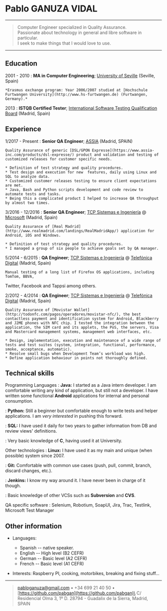 Pablo GANUZA VIDAL
==================

----

> Computer Engineer specialized in Quality Assurance.\
> Passionate about technology in general and libre software in particular.\
> I seek to make things that I would love to use.

----

Education
---------

2001 - 2010
:   **MA in Computer Engineering**; [University of Seville](https://www.informatica.us.es/) (Seville, Spain)

    *Erasmus exchange program: Year 2006/2007 studied at [Hochschule Furtwangen University](http://www.hs-furtwangen.de) (Furtwangen, Germany).*

2013
:   **ISTQB Certified Tester**; [International Software Testing Qualification Board](http://www.istqb.org/) (Madrid, Spain)

Experience
----------

1/2017 - Present 
:	**Senior QA Engineer**; [ASSIA](https://www.assia-inc.com) (Madrid, SPAIN)

	Quality Assurance of generic [DSL/GPON Expresse](https://www.assia-inc.com/products/dsl-expresse/) product and validation and testing of customized releases for customer specific needs.

	* Definition of test strategy and quality procedures.
	* Test design and execution for new  features, daily using Linux and SQL to analyze data.
	* Customized customer releases testing to ensure client expectations are met.
	* Java, Bash and Python scripts development and code review to automate tests and tasks.
	* Being this a complicated product I helped to increase QA throughput by almost two times.

3/2016 - 12/2016
:	**Senior QA Engineer**; [TCP Sistemas e Ingeniería](http://www.linkedin.com/company/tcp) @ [Microsoft](http://www.microsoft.com) (Madrid, Spain)

	Quality Assurance of [Real Madrid](http://www.realmadrid.com/landings/RealMadridApp/) application for Android, iOS and Windows.

	* Definition of test strategy and quality procedures.
	* I managed a group of six people to achieve goals set by QA manager.

5/2014 - 6/2015
:	**QA Engineer**; [TCP Sistemas e Ingeniería](http://www.linkedin.com/company/tcp) @ [Telefónica Digital](http://www.tid.es) (Madrid, Spain)

	Manual testing of a long list of Firefox OS applications, including TomTom, BBVA,
Twitter, Facebook and Tappsi among others.

2/2012 - 4/2014
:	**QA Engineer**; [TCP Sistemas e Ingeniería](http://www.linkedin.com/company/tcp) @ [Telefónica Digital](http://www.tid.es) (Madrid, Spain)

	Quality Assurance of [Movistar Wallet](http://todonfc.com/pagos/operadores/movistar-nfc/), the best contactless payment and identification system for Android, Blackberry and J2ME phones with NFC chip. I tested the integration between the application, the SIM card and its applets, the PoS, the servers, Visa and Mastercard management systems, management web interfaces, etc.

	* Design, implementation, execution and maintenance of a wide range of tests and test suites (system, integration, functional, performance, smoke, acceptance, automatic).
	* Resolve small bugs when Development Team’s workload was high.
	* Define application behaviour in points not thoroughly defined.

Technical skills
----------------

Programming Languages
:   **Java:** I started as a Java intern developer. I am comfortable writing any kind of application, but still not a developer. I have written some functional **Android** applications for internal and personal consumption.

:   **Python:** Still a beginner but comfortable enough to write tests and helper applications.
	I am *very interested* in pushing this forward.

:   **SQL:** I have used it daily for two years to gather information from DB and review views' definitions.

:   Very basic knowledge of **C**, having used it at University.

Other technologies
:   **Linux:** I have used it as my main and unique (when possible) system since 2007.

:	**Git:** Comfortable with common use cases (push, pull, commit, branch, discard changes, etc.).

:	**Jenkins:** I know my way around it. I have never been in charge of it though.

:	Basic knowledge of other VCSs such as **Subversion** and **CVS**.

QA specific software
:	Selenium, Robotium, SoapUI, Jira, Trac, Testlink, Microsoft Test Manager

Other information
-----------------

* Languages:

	* Spanish	--  native speaker.
	* English	--  High level (B2 CEFR)
	* German	--  Basic level (A2 CEFR)
	* French	--  Basic level (A1 CEFR)

* Interests: Raspberry PI, cooking, motorbikes, breaking and fixing stuff...


----

> <pabloganuza@gmail.com> • +34 699 21 40 50 • [https://github.com/pabgan](https://github.com/pabgan)\
> C/ Residencial Olma 3, 1º D. 28794 - Guadalix de la Sierra, Madrid, SPAIN
